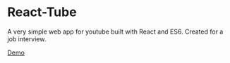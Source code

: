 React-Tube
==========

A very simple web app for youtube built with React and ES6.
Created for a job interview.

[Demo](http://barrabinfc.github.io/react-tube)